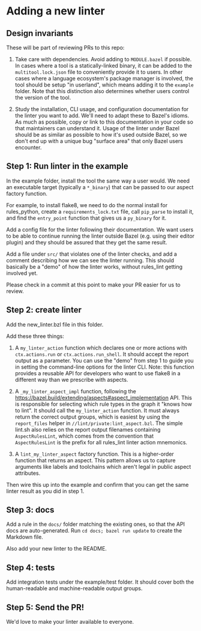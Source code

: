 # Adding a new linter

## Design invariants

These will be part of reviewing PRs to this repo:

1. Take care with dependencies. Avoid adding to `MODULE.bazel` if possible.
   In cases where a tool is a statically-linked binary, it can be added to the `multitool.lock.json` file
   to conveniently provide it to users.
   In other cases where a language ecosystem's package manager is involved,
   the tool should be setup "in userland", which means adding it to the `example` folder.
   Note that this distinction also determines whether users control the version of the tool.

2. Study the installation, CLI usage, and configuration documentation for the linter you want to add.
   We'll need to adapt these to Bazel's idioms. As much as possible, copy or link to this documentation
   in your code so that maintainers can understand it.
   Usage of the linter under Bazel should be as similar as possible to how it's used outside Bazel,
   so we don't end up with a unique bug "surface area" that only Bazel users encounter.

## Step 1: Run linter in the example

In the example folder, install the tool the same way a user would. We need an executable target
(typically a `*_binary`) that can be passed to our aspect factory function.

For example, to install flake8, we need to do the normal install for rules_python,
create a `requirements_lock.txt` file, call `pip_parse` to install it, and find the `entry_point`
function that gives us a `py_binary` for it.

Add a config file for the linter following their documentation. We want users to be able to continue
running the linter outside Bazel (e.g. using their editor plugin) and they should be assured that
they get the same result.

Add a file under `src/` that violates one of the linter checks, and add a comment describing how we
can see the linter running. This should basically be a "demo" of how the linter works, without
rules_lint getting involved yet.

Please check in a commit at this point to make your PR easier for us to review.

## Step 2: create linter

Add the new_linter.bzl file in this folder.

Add these three things:

1. A `my_linter_action` function which declares one or more actions with `ctx.actions.run` or `ctx.actions.run_shell`.
   It should accept the report output as a parameter.
   You can use the "demo" from step 1 to guide you in setting the command-line options for the linter CLI.
   Note: this function provides a reusable API for developers who want to use flake8 in a different way than we prescribe with aspects.

2. A `_my_linter_aspect_impl` function, following the https://bazel.build/extending/aspects#aspect_implementation API.
   This is responsible for selecting which rule types in the graph it "knows how to lint".
   It should call the `my_linter_action` function.
   It must always return the correct output groups, which is easiest by using the
   `report_files` helper in `//lint/private:lint_aspect.bzl`.
   The simple lint.sh also relies on the report output filenames containing `AspectRulesLint`, which comes from
   the convention that `AspectRulesLint` is the prefix for all rules_lint linter action mnemonics.

3. A `lint_my_linter_aspect` factory function. This is a higher-order function that returns an aspect.
   This pattern allows us to capture arguments like labels and toolchains which aren't legal
   in public aspect attributes.

Then wire this up into the example and confirm that you can get the same linter result as you did in
step 1.

## Step 3: docs

Add a rule in the `docs/` folder matching the existing ones, so that the API docs are auto-generated.
Run `cd docs; bazel run update` to create the Markdown file.

Also add your new linter to the README.

## Step 4: tests

Add integration tests under the example/test folder. It should cover both the human-readable and machine-readable output groups.

## Step 5: Send the PR!

We'd love to make your linter available to everyone.
